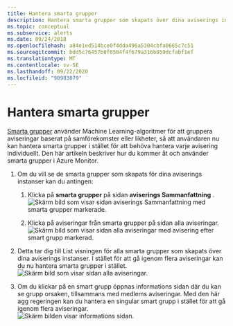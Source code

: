 ```yaml
---
title: Hantera smarta grupper
description: Hantera smarta grupper som skapats över dina aviserings instanser
ms.topic: conceptual
ms.subservice: alerts
ms.date: 09/24/2018
ms.openlocfilehash: a84e1ed514bce0f4dda496a5304cbfa0665c7c51
ms.sourcegitcommit: bdd5c76457b0f0504f4f679a316b959dcfabf1ef
ms.translationtype: MT
ms.contentlocale: sv-SE
ms.lasthandoff: 09/22/2020
ms.locfileid: "90983079"
---
```

# <a name="manage-smart-groups"></a>Hantera smarta grupper

[Smarta grupper](https://aka.ms/smart-groups) använder Machine Learning-algoritmer för att gruppera aviseringar baserat på samförekomster eller likheter, så att användaren nu kan hantera smarta grupper i stället för att behöva hantera varje avisering individuellt. Den här artikeln beskriver hur du kommer åt och använder smarta grupper i Azure Monitor.

1. Om du vill se de smarta grupper som skapats för dina aviserings instanser kan du antingen:

     1. Klicka på **smarta grupper** på sidan **aviserings Sammanfattning** .    
    ![Skärm bild som visar sidan aviserings Sammanfattning med smarta grupper markerade.](./media/alerts-managing-smart-groups/sg-alerts-summary.jpg)
    
     1. Klicka på aviseringar från smarta grupper på sidan alla aviseringar.   
     ![Skärm bild som visar sidan alla aviseringar med avisering efter smart grupp markerad.](./media/alerts-managing-smart-groups/sg-all-alerts.jpg)

2. Detta tar dig till List visningen för alla smarta grupper som skapats över dina aviserings instanser. I stället för att gå igenom flera aviseringar kan du nu hantera smarta grupper i stället.   
![Skärm bild som visar sidan alla aviseringar.](./media/alerts-managing-smart-groups/sg-list.jpg)

3. Om du klickar på en smart grupp öppnas informations sidan där du kan se grupp orsaken, tillsammans med medlems aviseringar. Med den här agg regeringen kan du hantera en singular smart grupp i stället för att gå igenom flera aviseringar.   
![Skärm bilden visar informations sidan.](./media/alerts-managing-smart-groups/sg-details.jpg)

